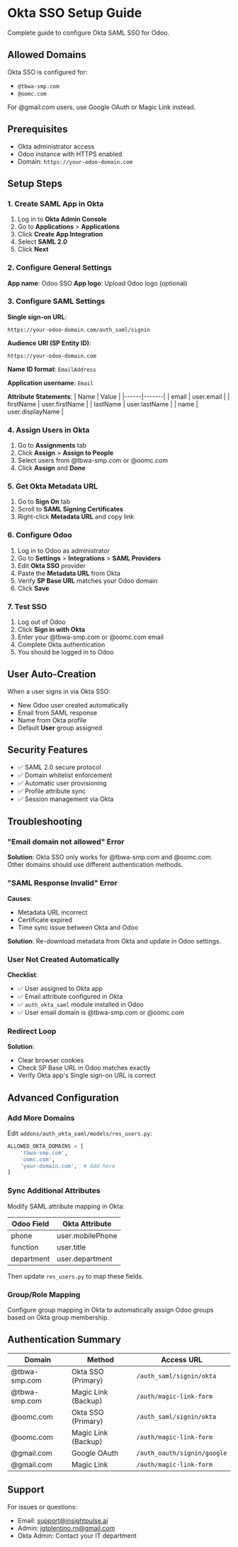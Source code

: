 # Okta SSO Setup Guide

Complete guide to configure Okta SAML SSO for Odoo.

## Allowed Domains

Okta SSO is configured for:

- `@tbwa-smp.com`
- `@oomc.com`

For @gmail.com users, use Google OAuth or Magic Link instead.

## Prerequisites

- Okta administrator access
- Odoo instance with HTTPS enabled
- Domain: `https://your-odoo-domain.com`

## Setup Steps

### 1. Create SAML App in Okta

1. Log in to **Okta Admin Console**
2. Go to **Applications** > **Applications**
3. Click **Create App Integration**
4. Select **SAML 2.0**
5. Click **Next**

### 2. Configure General Settings

**App name**: Odoo SSO
**App logo**: Upload Odoo logo (optional)

### 3. Configure SAML Settings

**Single sign-on URL**:

```
https://your-odoo-domain.com/auth_saml/signin
```

**Audience URI (SP Entity ID)**:

```
https://your-odoo-domain.com
```

**Name ID format**: `EmailAddress`

**Application username**: `Email`

**Attribute Statements**:
| Name | Value |
|------|-------|
| email | user.email |
| firstName | user.firstName |
| lastName | user.lastName |
| name | user.displayName |

### 4. Assign Users in Okta

1. Go to **Assignments** tab
2. Click **Assign** > **Assign to People**
3. Select users from @tbwa-smp.com or @oomc.com
4. Click **Assign** and **Done**

### 5. Get Okta Metadata URL

1. Go to **Sign On** tab
2. Scroll to **SAML Signing Certificates**
3. Right-click **Metadata URL** and copy link

### 6. Configure Odoo

1. Log in to Odoo as administrator
2. Go to **Settings** > **Integrations** > **SAML Providers**
3. Edit **Okta SSO** provider
4. Paste the **Metadata URL** from Okta
5. Verify **SP Base URL** matches your Odoo domain
6. Click **Save**

### 7. Test SSO

1. Log out of Odoo
2. Click **Sign in with Okta**
3. Enter your @tbwa-smp.com or @oomc.com email
4. Complete Okta authentication
5. You should be logged in to Odoo

## User Auto-Creation

When a user signs in via Okta SSO:

- New Odoo user created automatically
- Email from SAML response
- Name from Okta profile
- Default **User** group assigned

## Security Features

- ✅ SAML 2.0 secure protocol
- ✅ Domain whitelist enforcement
- ✅ Automatic user provisioning
- ✅ Profile attribute sync
- ✅ Session management via Okta

## Troubleshooting

### "Email domain not allowed" Error

**Solution**: Okta SSO only works for @tbwa-smp.com and @oomc.com. Other domains should use different authentication methods.

### "SAML Response Invalid" Error

**Causes**:

- Metadata URL incorrect
- Certificate expired
- Time sync issue between Okta and Odoo

**Solution**: Re-download metadata from Okta and update in Odoo settings.

### User Not Created Automatically

**Checklist**:

- ✅ User assigned to Okta app
- ✅ Email attribute configured in Okta
- ✅ `auth_okta_saml` module installed in Odoo
- ✅ User email domain is @tbwa-smp.com or @oomc.com

### Redirect Loop

**Solution**:

- Clear browser cookies
- Check SP Base URL in Odoo matches exactly
- Verify Okta app's Single sign-on URL is correct

## Advanced Configuration

### Add More Domains

Edit `addons/auth_okta_saml/models/res_users.py`:

```python
ALLOWED_OKTA_DOMAINS = [
    'tbwa-smp.com',
    'oomc.com',
    'your-domain.com',  # Add here
]
```

### Sync Additional Attributes

Modify SAML attribute mapping in Okta:

| Odoo Field | Okta Attribute   |
| ---------- | ---------------- |
| phone      | user.mobilePhone |
| function   | user.title       |
| department | user.department  |

Then update `res_users.py` to map these fields.

### Group/Role Mapping

Configure group mapping in Okta to automatically assign Odoo groups based on Okta group membership.

## Authentication Summary

| Domain        | Method              | Access URL                  |
| ------------- | ------------------- | --------------------------- |
| @tbwa-smp.com | Okta SSO (Primary)  | `/auth_saml/signin/okta`    |
| @tbwa-smp.com | Magic Link (Backup) | `/auth/magic-link-form`     |
| @oomc.com     | Okta SSO (Primary)  | `/auth_saml/signin/okta`    |
| @oomc.com     | Magic Link (Backup) | `/auth/magic-link-form`     |
| @gmail.com    | Google OAuth        | `/auth_oauth/signin/google` |
| @gmail.com    | Magic Link          | `/auth/magic-link-form`     |

## Support

For issues or questions:

- Email: support@insightpulse.ai
- Admin: jgtolentino.rn@gmail.com
- Okta Admin: Contact your IT department
